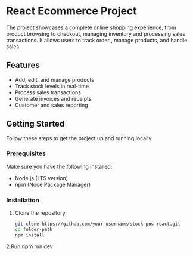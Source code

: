 # React Ecommerce Project

The project showcases a complete online shopping experience, from product browsing to checkout, managing inventory and processing sales transactions. It allows users to track order , manage products, and handle sales.

## Features
- Add, edit, and manage products
- Track stock levels in real-time
- Process sales transactions
- Generate invoices and receipts
- Customer and sales reporting

## Getting Started

Follow these steps to get the project up and running locally.

### Prerequisites
Make sure you have the following installed:
- Node.js (LTS version)
- npm (Node Package Manager)

### Installation

1. Clone the repository:
   ```bash
   git clone https://github.com/your-username/stock-pos-react.git
   cd folder-path
   npm install
2.Run npm run dev
